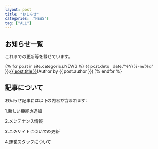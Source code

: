 ```yaml
---
layout: post
title: "おしらせ"
categories: ["NEWS"]
tag: ["ALL"]
---
```

## お知らせ一覧
これまでの更新等を載せています。

{% for post in site.categories.NEWS %}
{{ post.date | date:"%Y/%-m/%d" }}:<a href="{{ post.url }}" class="a-orange">{{ post.title }}</a>(Author by {{ post.author }})
{% endfor %}
<br>

## 記事について
お知らせ記事には以下の内容が含まれます:

1.新しい機能の追加

2.メンテナンス情報

3.このサイトについての更新

4.運営スタッフについて